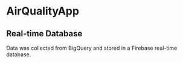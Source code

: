 # AirQualityApp

## Real-time Database

Data was collected from BigQuery and stored in a Firebase real-time database. 
